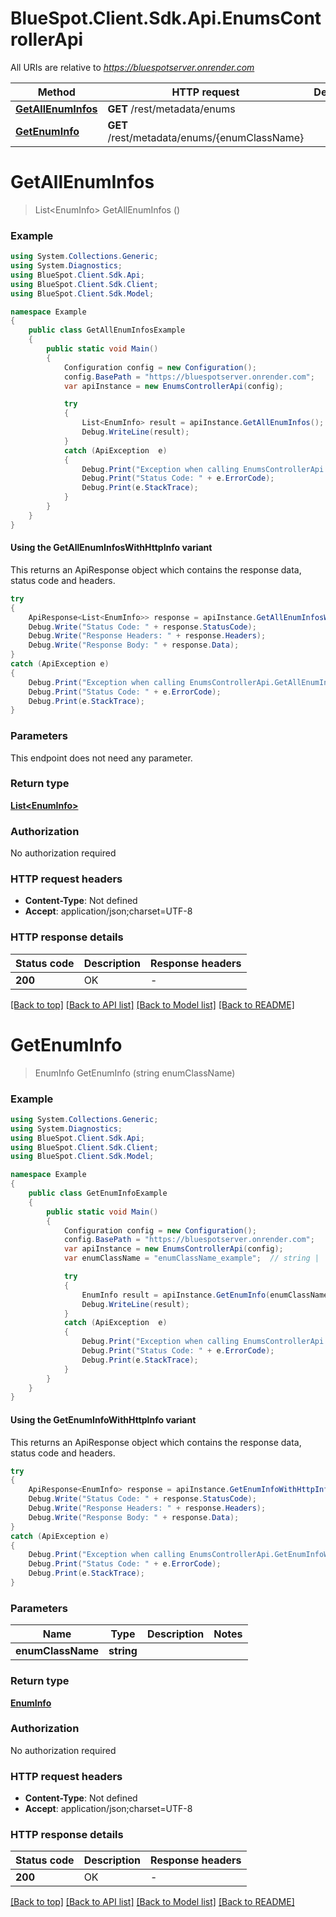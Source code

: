 # BlueSpot.Client.Sdk.Api.EnumsControllerApi

All URIs are relative to *https://bluespotserver.onrender.com*

| Method | HTTP request | Description |
|--------|--------------|-------------|
| [**GetAllEnumInfos**](EnumsControllerApi.md#getallenuminfos) | **GET** /rest/metadata/enums |  |
| [**GetEnumInfo**](EnumsControllerApi.md#getenuminfo) | **GET** /rest/metadata/enums/{enumClassName} |  |

<a id="getallenuminfos"></a>
# **GetAllEnumInfos**
> List&lt;EnumInfo&gt; GetAllEnumInfos ()



### Example
```csharp
using System.Collections.Generic;
using System.Diagnostics;
using BlueSpot.Client.Sdk.Api;
using BlueSpot.Client.Sdk.Client;
using BlueSpot.Client.Sdk.Model;

namespace Example
{
    public class GetAllEnumInfosExample
    {
        public static void Main()
        {
            Configuration config = new Configuration();
            config.BasePath = "https://bluespotserver.onrender.com";
            var apiInstance = new EnumsControllerApi(config);

            try
            {
                List<EnumInfo> result = apiInstance.GetAllEnumInfos();
                Debug.WriteLine(result);
            }
            catch (ApiException  e)
            {
                Debug.Print("Exception when calling EnumsControllerApi.GetAllEnumInfos: " + e.Message);
                Debug.Print("Status Code: " + e.ErrorCode);
                Debug.Print(e.StackTrace);
            }
        }
    }
}
```

#### Using the GetAllEnumInfosWithHttpInfo variant
This returns an ApiResponse object which contains the response data, status code and headers.

```csharp
try
{
    ApiResponse<List<EnumInfo>> response = apiInstance.GetAllEnumInfosWithHttpInfo();
    Debug.Write("Status Code: " + response.StatusCode);
    Debug.Write("Response Headers: " + response.Headers);
    Debug.Write("Response Body: " + response.Data);
}
catch (ApiException e)
{
    Debug.Print("Exception when calling EnumsControllerApi.GetAllEnumInfosWithHttpInfo: " + e.Message);
    Debug.Print("Status Code: " + e.ErrorCode);
    Debug.Print(e.StackTrace);
}
```

### Parameters
This endpoint does not need any parameter.
### Return type

[**List&lt;EnumInfo&gt;**](EnumInfo.md)

### Authorization

No authorization required

### HTTP request headers

 - **Content-Type**: Not defined
 - **Accept**: application/json;charset=UTF-8


### HTTP response details
| Status code | Description | Response headers |
|-------------|-------------|------------------|
| **200** | OK |  -  |

[[Back to top]](#) [[Back to API list]](../README.md#documentation-for-api-endpoints) [[Back to Model list]](../README.md#documentation-for-models) [[Back to README]](../README.md)

<a id="getenuminfo"></a>
# **GetEnumInfo**
> EnumInfo GetEnumInfo (string enumClassName)



### Example
```csharp
using System.Collections.Generic;
using System.Diagnostics;
using BlueSpot.Client.Sdk.Api;
using BlueSpot.Client.Sdk.Client;
using BlueSpot.Client.Sdk.Model;

namespace Example
{
    public class GetEnumInfoExample
    {
        public static void Main()
        {
            Configuration config = new Configuration();
            config.BasePath = "https://bluespotserver.onrender.com";
            var apiInstance = new EnumsControllerApi(config);
            var enumClassName = "enumClassName_example";  // string | 

            try
            {
                EnumInfo result = apiInstance.GetEnumInfo(enumClassName);
                Debug.WriteLine(result);
            }
            catch (ApiException  e)
            {
                Debug.Print("Exception when calling EnumsControllerApi.GetEnumInfo: " + e.Message);
                Debug.Print("Status Code: " + e.ErrorCode);
                Debug.Print(e.StackTrace);
            }
        }
    }
}
```

#### Using the GetEnumInfoWithHttpInfo variant
This returns an ApiResponse object which contains the response data, status code and headers.

```csharp
try
{
    ApiResponse<EnumInfo> response = apiInstance.GetEnumInfoWithHttpInfo(enumClassName);
    Debug.Write("Status Code: " + response.StatusCode);
    Debug.Write("Response Headers: " + response.Headers);
    Debug.Write("Response Body: " + response.Data);
}
catch (ApiException e)
{
    Debug.Print("Exception when calling EnumsControllerApi.GetEnumInfoWithHttpInfo: " + e.Message);
    Debug.Print("Status Code: " + e.ErrorCode);
    Debug.Print(e.StackTrace);
}
```

### Parameters

| Name | Type | Description | Notes |
|------|------|-------------|-------|
| **enumClassName** | **string** |  |  |

### Return type

[**EnumInfo**](EnumInfo.md)

### Authorization

No authorization required

### HTTP request headers

 - **Content-Type**: Not defined
 - **Accept**: application/json;charset=UTF-8


### HTTP response details
| Status code | Description | Response headers |
|-------------|-------------|------------------|
| **200** | OK |  -  |

[[Back to top]](#) [[Back to API list]](../README.md#documentation-for-api-endpoints) [[Back to Model list]](../README.md#documentation-for-models) [[Back to README]](../README.md)

